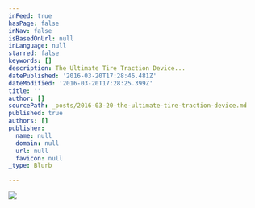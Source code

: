 ```yaml
---
inFeed: true
hasPage: false
inNav: false
isBasedOnUrl: null
inLanguage: null
starred: false
keywords: []
description: The Ultimate Tire Traction Device...
datePublished: '2016-03-20T17:28:46.481Z'
dateModified: '2016-03-20T17:28:25.399Z'
title: ''
author: []
sourcePath: _posts/2016-03-20-the-ultimate-tire-traction-device.md
published: true
authors: []
publisher:
  name: null
  domain: null
  url: null
  favicon: null
_type: Blurb

---
```

![](https://the-grid-user-content.s3-us-west-2.amazonaws.com/4e8967c8-4056-4cd6-af39-e81cdcc3619f.jpg)